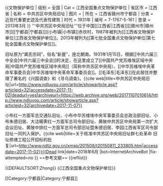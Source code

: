 {{文物保护单位
| 级别 = 全国
| Cat = 江西全国重点文物保护单位
| 省区市 = 江西省
| 名称 = 中共苏区中央局旧址
| 图片 = 
| 所在 = 江西省赣州市宁都县
| 分类 = 近现代重要史迹及代表性建筑
| 时代 = 1931年
| 编号 = 7-1767-5-161
| 登录 = 2013年3月
}}
'''中共苏区中央局旧址'''位于中国[[江西省|江西省]][[赣州市|赣州市]][[宁都县|宁都县]][[小布镇|小布镇]]赤坎村，1987年被列为[[江西省文物保护单位|江西省文物保护单位]]。2013年被列为[[第七批全国重点文物保护单位|第七批全国重点文物保护单位]]。

旧址原为“龚氏宗祠”，俗名“新屋”，座北朝南。1931年1月15日，根据[[中共六届三中全会|中共六届三中全会]]的决定，在这里成立了[[中国共产党苏维埃区域中央局|中国共产党苏维埃区域中央局]]（简称中共苏区中央局）、[[中华苏维埃中央革命军事委员会|中华苏维埃中央革命军事委员会]]。[[毛泽东|毛泽东]]在此居住并整理了著名的《兴国调查》和《寻乌调查》。<ref>{{cite web|title=中共苏区中央局旧址|url=http://www.ndluyou.com/article/showarticle.asp?articleid=32|accessdate=2017-11-02|deadurl=yes|archiveurl=https://web.archive.org/web/20171107010614/http://www.ndluyou.com/article/showarticle.asp?articleid=32|archivedate=2017-11-07}}</ref>

小布红一方面军总交通队旧址、小布中华苏维埃中央军事委员会总政治部旧址、小布朱德旧居、大沽暘霁红一方面军总司令部旧址、黄陂中共苏区中央局第一次扩大会议旧址、黄陂中排红一方面军总司令部旧址暨朱德旧居、李园江西省军区司令部旧址一同列入保护。<ref>{{cite web|title=关于核准中共苏区中央局旧址群七处革命  旧址修缮工程公开招标的批复|url=http://www.ndtz.gov.cn/xmsp/201508/t20150811_233805.htm|accessdate=2017-11-02}}{{Dead link|date=2018年6月 |bot=InternetArchiveBot |fix-attempted=no }}</ref>
==参考文献==
{{reflist}}

{{DEFAULTSORT:Zhong}}
{{江西全国重点文物保护单位}}

[[Category:宁都县|Category:宁都县]]